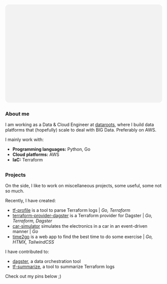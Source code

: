 ![STATS](./assets/badge.svg)

<!--
**QuintenBruynseraede/quintenbruynseraede** is a ✨ _special_ ✨ repository because its `README.md` (this file) appears on your GitHub profile.

Here are some ideas to get you started:

- 🔭 I’m currently working on ...
- 🌱 I’m currently learning ...
- 👯 I’m looking to collaborate on ...
- 🤔 I’m looking for help with ...
- 💬 Ask me about ...
- 📫 How to reach me: ...
- 😄 Pronouns: ...
- ⚡ Fun fact: ...
-->

<h3>About me</h3>

I am working as a Data & Cloud Engineer at [dataroots](https://www.dataroots.io/), where I build data platforms that (hopefully) scale to deal with BIG Data. Preferably on AWS.

I mainly work with:

- <b>Programming languages:</b> Python, Go
- <b>Cloud platforms:</b> AWS
- <b>IaC:</b> Terraform

## <h3>Projects</h3>

On the side, I like to work on miscellaneous projects, some useful, some not so much.

Recently, I have created:

- [tf-profile](https://www.github.com/datarootsio/tf-profile) is a tool to parse Terraform logs | <i>Go, Terraform</i>
- [terraform-provider-dagster](https://www.github.com/datarootsio/terraform-provider-dagster) is a Terraform provider for Dagster | <i>Go, Terraform, Dagster</i>
- [car-simulator](https://www.github.com/quintenbruynseraede/car-simulator) simulates the electronics in a car in an event-driven manner | <i>Go</i>
- [time2go](https://www.github.io/quintenbruynseraede/time2go) is a web app to find the best time to do some exercise | <i>Go, HTMX, TailwindCSS</i>

I have contributed to:

- [dagster](https://www.github.com/dagster-io/dagster), a data orchestration tool
- [tf-summarize](https://www.github.com/dineshba/tf-summarize), a tool to summarize Terraform logs

Check out my pins below ;)
